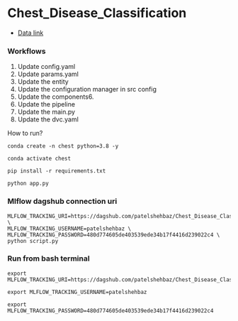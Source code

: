 # Chest_Disease_Classification

- [Data link](https://drive.google.com/file/d/11VhnfeSrU4gZA9LxIKMWfZ393-W_waPu/view?usp=share_link)

### Workflows

1. Update config.yaml
2. Update params.yaml
3. Update the entity
4. Update the configuration manager in src config
5. Update the components6.
6. Update the pipeline
7. Update the main.py
8. Update the dvc.yaml

How to run?

```
conda create -n chest python=3.8 -y
```

```
conda activate chest
```

```
pip install -r requirements.txt
```

```
python app.py
```

### Mlflow dagshub connection uri

```
MLFLOW_TRACKING_URI=https://dagshub.com/patelshehbaz/Chest_Disease_Classification.mlflow \
MLFLOW_TRACKING_USERNAME=patelshehbaz \
MLFLOW_TRACKING_PASSWORD=480d774605de403539ede34b17f4416d239022c4 \
python script.py
```

### Run from bash terminal

```
export MLFLOW_TRACKING_URI=https://dagshub.com/patelshehbaz/Chest_Disease_Classification.mlflow
```

```
export MLFLOW_TRACKING_USERNAME=patelshehbaz
```

```
export MLFLOW_TRACKING_PASSWORD=480d774605de403539ede34b17f4416d239022c4
```
